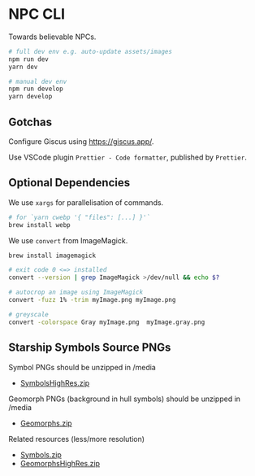 # NPC CLI

Towards believable NPCs.

```sh
# full dev env e.g. auto-update assets/images
npm run dev
yarn dev

# manual dev env
npm run develop
yarn develop
```

## Gotchas

Configure Giscus using https://giscus.app/.

Use VSCode plugin `Prettier - Code formatter`,
published by `Prettier`.

## Optional Dependencies

We use `xargs` for parallelisation of commands.

```sh
# for `yarn cwebp '{ "files": [...] }'`
brew install webp
```

We use `convert` from ImageMagick.

```sh
brew install imagemagick

# exit code 0 <=> installed
convert --version | grep ImageMagick >/dev/null && echo $?

# autocrop an image using ImageMagick
convert -fuzz 1% -trim myImage.png myImage.png

# greyscale
convert -colorspace Gray myImage.png  myImage.gray.png
```

## Starship Symbols Source PNGs

Symbol PNGs should be unzipped in /media
- [SymbolsHighRes.zip](http://ericbsmith.no-ip.org/zip/Geomorphs/SymbolsHighRes.zip)

Geomorph PNGs (background in hull symbols) should be unzipped in /media
- [Geomorphs.zip](http://ericbsmith.no-ip.org/zip/Geomorphs/Geomorphs.zip)

Related resources (less/more resolution)
- [Symbols.zip](http://ericbsmith.no-ip.org/zip/Geomorphs/Symbols.zip)
- [GeomorphsHighRes.zip](http://ericbsmith.no-ip.org/zip/Geomorphs/GeomorphsHighRes.zip)
